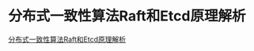 # 分布式一致性算法Raft和Etcd原理解析

[分布式一致性算法Raft和Etcd原理解析](https://learn.lianglianglee.com/%E4%B8%93%E6%A0%8F/%E5%88%86%E5%B8%83%E5%BC%8F%E4%B8%AD%E9%97%B4%E4%BB%B6%E5%AE%9E%E8%B7%B5%E4%B9%8B%E8%B7%AF%EF%BC%88%E5%AE%8C%EF%BC%89/09%20%E5%88%86%E5%B8%83%E5%BC%8F%E4%B8%80%E8%87%B4%E6%80%A7%E7%AE%97%E6%B3%95%20Raft%20%E5%92%8C%20Etcd%20%E5%8E%9F%E7%90%86%E8%A7%A3%E6%9E%90.md)
